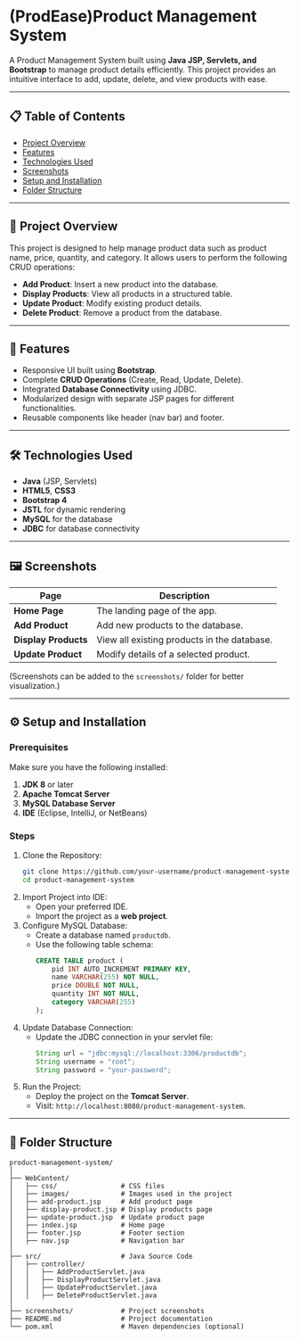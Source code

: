#  (ProdEase)Product Management System

A Product Management System built using **Java JSP, Servlets, and Bootstrap** to manage product details efficiently. This project provides an intuitive interface to add, update, delete, and view products with ease.

---

## 📋 Table of Contents
- [Project Overview](#-project-overview)
- [Features](#-features)
- [Technologies Used](#%EF%B8%8F-technologies-used)
- [Screenshots](#%EF%B8%8F-screenshots)
- [Setup and Installation](#%EF%B8%8F-setup-and-installation)
- [Folder Structure](#-folder-structure)


---

## 🚀 Project Overview

This project is designed to help manage product data such as product name, price, quantity, and category. It allows users to perform the following CRUD operations:

- **Add Product**: Insert a new product into the database.
- **Display Products**: View all products in a structured table.
- **Update Product**: Modify existing product details.
- **Delete Product**: Remove a product from the database.

---

## 🎯 Features
- Responsive UI built using **Bootstrap**.
- Complete **CRUD Operations** (Create, Read, Update, Delete).
- Integrated **Database Connectivity** using JDBC.
- Modularized design with separate JSP pages for different functionalities.
- Reusable components like header (nav bar) and footer.

---

## 🛠️ Technologies Used
- **Java** (JSP, Servlets)
- **HTML5**, **CSS3**
- **Bootstrap 4**
- **JSTL** for dynamic rendering
- **MySQL** for the database
- **JDBC** for database connectivity

---

## 🖼️ Screenshots

| Page            | Description               |
|-----------------|---------------------------|
| **Home Page**   | The landing page of the app. |
| **Add Product** | Add new products to the database. |
| **Display Products** | View all existing products in the database. |
| **Update Product** | Modify details of a selected product. |

(Screenshots can be added to the `screenshots/` folder for better visualization.)

---

## ⚙️ Setup and Installation

### Prerequisites
Make sure you have the following installed:
1. **JDK 8** or later
2. **Apache Tomcat Server**
3. **MySQL Database Server**
4. **IDE** (Eclipse, IntelliJ, or NetBeans)

### Steps
1. Clone the Repository:
    ```bash
    git clone https://github.com/your-username/product-management-system.git
    cd product-management-system
    ```
2. Import Project into IDE:
    - Open your preferred IDE.
    - Import the project as a **web project**.
3. Configure MySQL Database:
    - Create a database named `productdb`.
    - Use the following table schema:
      ```sql
      CREATE TABLE product (
          pid INT AUTO_INCREMENT PRIMARY KEY,
          name VARCHAR(255) NOT NULL,
          price DOUBLE NOT NULL,
          quantity INT NOT NULL,
          category VARCHAR(255)
      );
      ```
4. Update Database Connection:
    - Update the JDBC connection in your servlet file:
      ```java
      String url = "jdbc:mysql://localhost:3306/productdb";
      String username = "root";
      String password = "your-password";
      ```
5. Run the Project:
    - Deploy the project on the **Tomcat Server**.
    - Visit: `http://localhost:8080/product-management-system`.

---

## 📂 Folder Structure

```plaintext
product-management-system/
│
├── WebContent/
│   ├── css/                # CSS files
│   ├── images/             # Images used in the project
│   ├── add-product.jsp     # Add product page
│   ├── display-product.jsp # Display products page
│   ├── update-product.jsp  # Update product page
│   ├── index.jsp           # Home page
│   ├── footer.jsp          # Footer section
│   ├── nav.jsp             # Navigation bar
│
├── src/                    # Java Source Code
│   ├── controller/
│   │   ├── AddProductServlet.java
│   │   ├── DisplayProductServlet.java
│   │   ├── UpdateProductServlet.java
│   │   ├── DeleteProductServlet.java
│
├── screenshots/            # Project screenshots
├── README.md               # Project documentation
└── pom.xml                 # Maven dependencies (optional)
